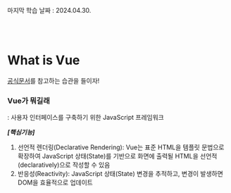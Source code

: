 마지막 학습 날짜 : 2024.04.30.

</br></br>

# What is Vue
[공식문서](https://ko.vuejs.org/guide/introduction)를 참고하는 습관을 들이자!

### Vue가 뭐길래
: 사용자 인터페이스를 구축하기 위한 JavaScript 프레임워크

***[핵심기능]***
1. 선언적 렌더링(Declarative Rendering): Vue는 표준 HTML을 템플릿 문법으로 확장하여 JavaScript 상태(State)를 기반으로 화면에 출력될 HTML을 선언적(declaratively)으로 작성할 수 있음
2. 반응성(Reactivity): JavaScript 상태(State) 변경을 추적하고, 변경이 발생하면 DOM을 효율적으로 업데이트
